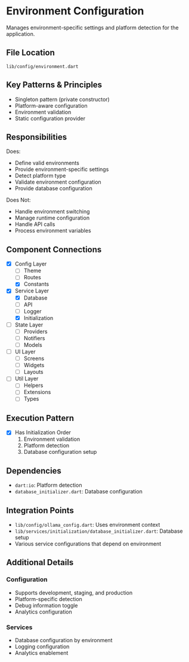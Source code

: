 # Environment Configuration

Manages environment-specific settings and platform detection for the application.

## File Location
`lib/config/environment.dart`

## Key Patterns & Principles
- Singleton pattern (private constructor)
- Platform-aware configuration
- Environment validation
- Static configuration provider

## Responsibilities
Does:
- Define valid environments
- Provide environment-specific settings
- Detect platform type
- Validate environment configuration
- Provide database configuration

Does Not:
- Handle environment switching
- Manage runtime configuration
- Handle API calls
- Process environment variables

## Component Connections
- [x] Config Layer
  - [ ] Theme
  - [ ] Routes
  - [x] Constants
- [x] Service Layer
  - [x] Database
  - [ ] API
  - [ ] Logger
  - [x] Initialization
- [ ] State Layer
  - [ ] Providers
  - [ ] Notifiers
  - [ ] Models
- [ ] UI Layer
  - [ ] Screens
  - [ ] Widgets
  - [ ] Layouts
- [ ] Util Layer
  - [ ] Helpers
  - [ ] Extensions
  - [ ] Types

## Execution Pattern
- [x] Has Initialization Order
  1. Environment validation
  2. Platform detection
  3. Database configuration setup

## Dependencies
- `dart:io`: Platform detection
- `database_initializer.dart`: Database configuration

## Integration Points
- `lib/config/ollama_config.dart`: Uses environment context
- `lib/services/initialization/database_initializer.dart`: Database setup
- Various service configurations that depend on environment

## Additional Details

### Configuration
- Supports development, staging, and production
- Platform-specific detection
- Debug information toggle
- Analytics configuration

### Services
- Database configuration by environment
- Logging configuration
- Analytics enablement 